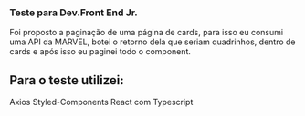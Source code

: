 ### Teste para Dev.Front End Jr.

Foi proposto a paginação de uma página de cards, para isso eu consumi uma API da MARVEL, botei o retorno dela que seriam quadrinhos, dentro de cards e após isso eu paginei todo o component.

## Para o teste utilizei:
Axios
Styled-Components
React com Typescript


